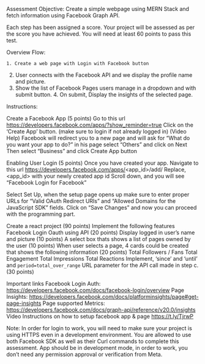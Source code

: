 Assessment Objective: Create a simple webpage using MERN Stack and fetch information using Facebook Graph API. 

Each step has been assigned a score. Your project will be assessed as per the score you have achieved. You will need at least 60 points to pass this test. 

Overview Flow:

	1. Create a web page with Login with Facebook button
2. User connects with the Facebook API and we display the profile name and picture.
3. Show the list of Facebook Pages users manage in a dropdown and with submit button.
	4. On submit, Display the insights of the selected page.

Instructions:

Create a Facebook App (5 points)
Go to this url https://developers.facebook.com/apps/?show_reminder=true 
Click on the ‘Create App’ button. (make sure to login if not already logged in) (Video Help)
Facebook will redirect you to a new page and will ask for “What do you want your app to do?” in his page select “Others” and click on Next
Then select “Business” and click Create App button 

Enabling User Login (5 points)
Once you have created your app. Navigate to this url https://developers.facebook.com/apps/<app_id>/add/
Replace, <app_id> with your newly created app id
Scroll down, and you will see “Facebook Login for Facebook”

Select Set Up, when the setup page opens up make sure to enter proper URLs for  “Valid OAuth Redirect URIs” and “Allowed Domains for the JavaScript SDK” fields.
Click on “Save Changes” and now you can proceed with the programming part.

Create a react project (90 points)
Implement the following features
Facebook Login Oauth using API (20 points)
Display logged in user’s name and picture (10 points)
A select box thats shows a list of pages owned by the user (10 points)
When user selects a page, 4 cards could be created that shows the following  information (20 points)
Total Followers / Fans
Total Engagement
Total Impressions
Total Reactions
Implement, ‘since’ and ‘until’ and `period=total_over_range` URL parameter for the API call made in step c. (30 points)

Important links
Facebook Login Auth: https://developers.facebook.com/docs/facebook-login/overview 
Page Insights: https://developers.facebook.com/docs/platforminsights/page#get-page-insights
Page supported Metrics: https://developers.facebook.com/docs/graph-api/reference/v20.0/insights
Video Instructions on how to setup facebook app & page https://t.ly/TjrwP

Note:
In order for login to work, you will need to make sure your project is using HTTPS even in a development environment. 
You are allowed to use both Facebook SDK as well as their Curl commands to complete this assessment.
App should be in development mode, in order to work, you don’t need any permission approval or verification from Meta.
